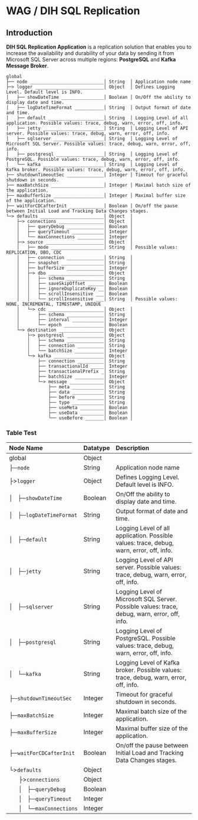 # WAG / DIH SQL Replication
## Introduction
**DIH SQL Replication Application** is a replication solution that enables you to increase the availability and durability of your data by sending it from Microsoft SQL Server across multiple regions: **PostgreSQL** and **Kafka Message Broker**.




````
global
├── node ____________________________│ String  │ Application node name
├─> logger __________________________│ Object  │ Defines Logging Level. Default level is INFO.
│   ├── showDateTime ________________│ Boolean │ On/Off the ability to display date and time.
│   ├── logDateTimeFormat ___________│ String  │ Output format of date and time.
│   ├── default _____________________│ String  │ Logging Level of all application. Possible values: trace, debug, warn, error, off, info.
│   ├── jetty _______________________│ String  │ Logging Level of API server. Possible values: trace, debug, warn, error, off, info.
│   ├── sqlserver ___________________│ String  │ Logging Level of Microsoft SQL Server. Possible values: trace, debug, warn, error, off, info.
│   ├── postgresql __________________│ String  │ Logging Level of PostgreSQL. Possible values: trace, debug, warn, error, off, info.
│   └── kafka _______________________│ String  │ Logging Level of Kafka broker. Possible values: trace, debug, warn, error, off, info.
├── shutdownTimeoutSec ______________│ Integer │ Timeout for graceful shutdown in seconds.
├── maxBatchSize ____________________│ Integer │ Maximal batch size of the application.
├── maxBufferSize ___________________│ Integer │ Maximal buffer size of the application.
├── waitForCDCafterInit _____________│ Boolean │ On/off the pause between Initial Load and Tracking Data Changes stages.
└─> defaults ________________________│ Object  │
    ├─> connections _________________│ Object  │
    │   ├── queryDebug ______________│ Boolean │
    │   ├── queryTimeout ____________│ Integer │
    │   └── maxConnections __________│ Integer │
    ├─> source ______________________│ Object  │
    │   ├── mode ____________________│ String  │ Possible values: REPLICATION, DBO, CDC
    │   ├── connection ______________│ String  │
    │   ├── snapshot ________________│ String  │
    │   ├── bufferSize ______________│ Integer │
    │   ├─> dbo _____________________│ Object  │
    │   │   ├── schema ______________│ String  │
    │   │   ├── saveSkipOffset ______│ Boolean │
    │   │   ├── ignoreDuplicateKey __│ Boolean │
    │   │   ├── scrollInsensitive ___│ Boolean │
    │   │   └── scrollInsensitive ___│ String  │ Possible values: NONE, INCREMENTAL, TIMESTAMP, UNIQUE
    │   └─> cdc _____________________│ Object  │
    │       ├── schema ______________│ String  │
    │       ├── interval ____________│ Integer │
    │       └── epoch _______________│ Boolean │
    └─> destination _________________│ Object  │
        ├─> postgresql ______________│ Object  │
        │   ├── schema ______________│ String  │
        │   ├── connection __________│ String  │
        │   └── batchSize ___________│ Integer │
        └─> kafka ___________________│ Object  │
            ├── connection __________│ String  │
            ├── transactionalId _____│ Integer │
            ├── transactionalPrefix _│ String  │
            ├── batchSize ___________│ Integer │
            └─> message _____________│ Object  │
                ├── meta ____________│ String  │
                ├── data ____________│ String  │
                ├── before __________│ String  │
                ├── type ____________│ String  │
                ├── useMeta _________│ Boolean │
                ├── useData _________│ Boolean │
                └── useBefore _______│ Boolean │
````

### Table Test

| Node Name                               | Datatype | Description |
| :---------------------------------------| :------- | :---------- |
|global                                   | Object   | 
|├─`node`                                 | String   | Application node name |
|├>`logger`                               | Object   | Defines Logging Level. Default level is INFO. |
|│&nbsp;&nbsp;&nbsp;├─`showDateTime`      | Boolean  | On/Off the ability to display date and time.
|│&nbsp;&nbsp;&nbsp;├─`logDateTimeFormat` | String   | Output format of date and time.|
|│&nbsp;&nbsp;&nbsp;├─`default`           | String   | Logging Level of all application. Possible values: trace, debug, warn, error, off, info.|
|│&nbsp;&nbsp;&nbsp;├─`jetty`             | String   | Logging Level of API server. Possible values: trace, debug, warn, error, off, info.|
|│&nbsp;&nbsp;&nbsp;├─`sqlserver`         | String   | Logging Level of Microsoft SQL Server. Possible values: trace, debug, warn, error, off, info.|
|│&nbsp;&nbsp;&nbsp;├─`postgresql`        | String   | Logging Level of PostgreSQL. Possible values: trace, debug, warn, error, off, info.|
|│&nbsp;&nbsp;&nbsp;└─`kafka`             | String   | Logging Level of Kafka broker. Possible values: trace, debug, warn, error, off, info.
|├─`shutdownTimeoutSec`                   | Integer  | Timeout for graceful shutdown in seconds. |
|├─`maxBatchSize`                         | Integer  | Maximal batch size of the application. |
|├─`maxBufferSize`                        | Integer  | Maximal buffer size of the application. |
|├─`waitForCDCafterInit`                  | Boolean  | On/off the pause between Initial Load and Tracking Data Changes stages. |
|└>`defaults`                             | Object   | |
|&nbsp;&nbsp;&nbsp;&nbsp;&nbsp;&nbsp;├>`connections`        | Object   | |
|&nbsp;&nbsp;&nbsp;&nbsp;&nbsp;&nbsp;│&nbsp;&nbsp;&nbsp;├─`queryDebug`     | Boolean | |
|&nbsp;&nbsp;&nbsp;&nbsp;&nbsp;&nbsp;│&nbsp;&nbsp;&nbsp;├─`queryTimeout`   | Integer | |
|&nbsp;&nbsp;&nbsp;&nbsp;&nbsp;&nbsp;│&nbsp;&nbsp;&nbsp;└─`maxConnections` | Integer | |